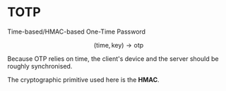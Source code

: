 # TOTP

Time-based/HMAC-based One-Time Password

$$
(\text{time}, \text{key}) \rightarrow \text{otp}
$$

Because OTP relies on time, the client's device and the server should be roughly synchronised.

The cryptographic primitive used here is the **HMAC**.

